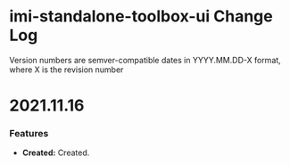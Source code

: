 # imi-standalone-toolbox-ui Change Log

Version numbers are semver-compatible dates in YYYY.MM.DD-X format,
where X is the revision number


# 2021.11.16

### Features
* **Created:** Created.
